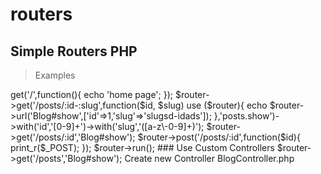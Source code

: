 # routers
## Simple Routers PHP 

>Examples

<?php
use App\Router\Router;


   $router = new App\Router\Router($_SERVER["REQUEST_URI"]);
   $router->get('/',function(){
    echo 'home page';
   });
  
  $router->get('/posts/:id-:slug',function($id, $slug) use ($router){
    echo $router->url('Blog#show',['id'=>1,'slug'=>'slugsd-idads']);
},'posts.show')->with('id','[0-9]+')->with('slug','([a-z\-0-9]+)');

$router->get('/posts/:id','Blog#show');


$router->post('/posts/:id',function($id){

   print_r($_POST);
});

$router->run();

### Use Custom Controllers

$router->get('/posts','Blog#show');

Create new Controller 
BlogController.php

